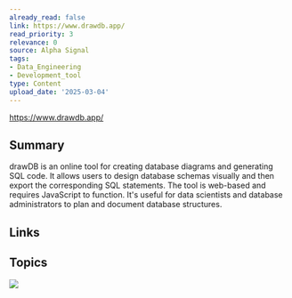 ```yaml
---
already_read: false
link: https://www.drawdb.app/
read_priority: 3
relevance: 0
source: Alpha Signal
tags:
- Data_Engineering
- Development_tool
type: Content
upload_date: '2025-03-04'
---
```


https://www.drawdb.app/
## Summary

drawDB is an online tool for creating database diagrams and generating SQL code. It allows users to design database schemas visually and then export the corresponding SQL statements. The tool is web-based and requires JavaScript to function. It's useful for data scientists and database administrators to plan and document database structures.
## Links


## Topics

![](topics/Platform/drawDB)